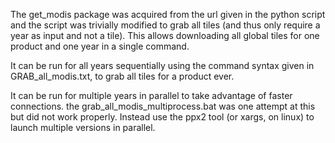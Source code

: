 The get_modis package was acquired from the url given in the python script and the script was trivially modified to grab all tiles (and thus only require a year as input and not a tile). This allows downloading all global tiles for one product and one year in a single command.

It can be run for all years sequentially using the command syntax given in GRAB_all_modis.txt, to grab all tiles for a product ever.

It can be run for multiple years in parallel to take advantage of faster connections. the grab_all_modis_multiprocess.bat was one attempt at this but did not work properly. Instead use the ppx2 tool (or xargs, on linux) to launch multiple versions in parallel.